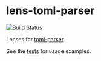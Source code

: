 # lens-toml-parser

[![Build Status](https://travis-ci.org/xngns/lens-toml-parser.svg?branch=master)](https://travis-ci.org/xngns/lens-toml-parser)

Lenses for [toml-parser](https://hackage.haskell.org/package/toml-parser).

See the [tests](https://github.com/xngns/lens-toml-parser/blob/master/tests/Main.hs) for usage examples.
